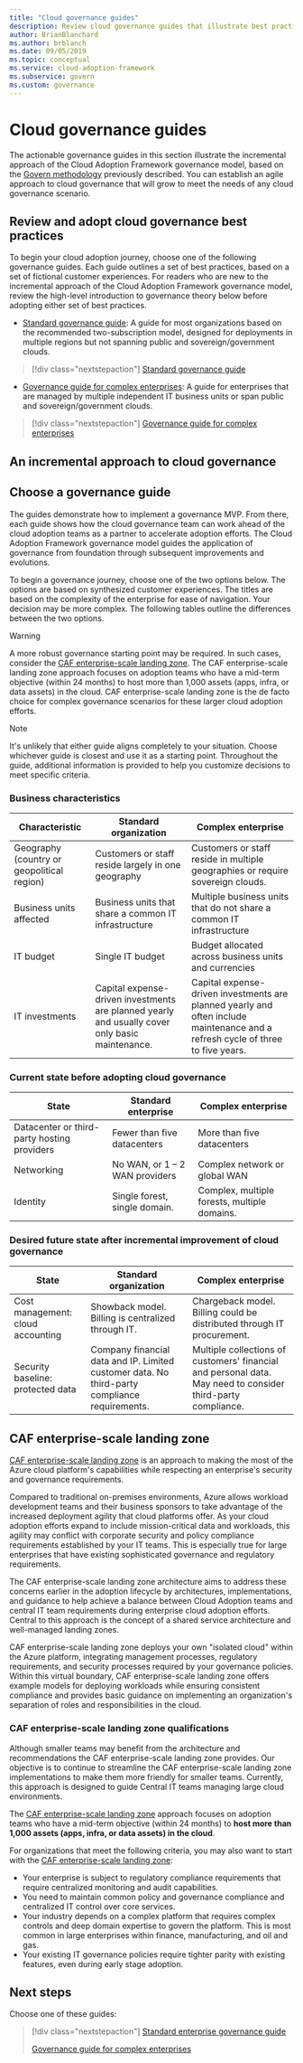 ```yaml
---
title: "Cloud governance guides"
description: Review cloud governance guides that illustrate best practices for an incremental approach to any governance scenario.
author: BrianBlanchard
ms.author: brblanch
ms.date: 09/05/2019
ms.topic: conceptual
ms.service: cloud-adoption-framework
ms.subservice: govern
ms.custom: governance
---
```


# Cloud governance guides

The actionable governance guides in this section illustrate the incremental approach of the Cloud Adoption Framework governance model, based on the [Govern methodology](../methodology.md) previously described. You can establish an agile approach to cloud governance that will grow to meet the needs of any cloud governance scenario.

## Review and adopt cloud governance best practices

To begin your cloud adoption journey, choose one of the following governance guides. Each guide outlines a set of best practices, based on a set of fictional customer experiences. For readers who are new to the incremental approach of the Cloud Adoption Framework governance model, review the high-level introduction to governance theory below before adopting either set of best practices.

<!-- markdownlint-disable MD033 -->

- [Standard governance guide](./standard/index.md): A guide for most organizations based on the recommended two-subscription model, designed for deployments in multiple regions but not spanning public and sovereign/government clouds.

> [!div class="nextstepaction"]
> [Standard governance guide](./standard/index.md)

- [Governance guide for complex enterprises](./complex/index.md): A guide for enterprises that are managed by multiple independent IT business units or span public and sovereign/government clouds.

> [!div class="nextstepaction"]
> [Governance guide for complex enterprises](./complex/index.md)

<!-- markdownlint-enable MD033 -->

## An incremental approach to cloud governance

## Choose a governance guide

The guides demonstrate how to implement a governance MVP. From there, each guide shows how the cloud governance team can work ahead of the cloud adoption teams as a partner to accelerate adoption efforts. The Cloud Adoption Framework governance model guides the application of governance from foundation through subsequent improvements and evolutions.

To begin a governance journey, choose one of the two options below. The options are based on synthesized customer experiences. The titles are based on the complexity of the enterprise for ease of navigation. Your decision may be more complex. The following tables outline the differences between the two options.

<!-- TODO: Refactor VDC content below. -->
<!-- docsTest:ignore "Azure Virtual Datacenter" -->

> [!WARNING]
> A more robust governance starting point may be required. In such cases, consider the [CAF enterprise-scale landing zone](../../ready/enterprise-scale/index.md). The CAF enterprise-scale landing zone approach focuses on adoption teams who have a mid-term objective (within 24 months) to host more than 1,000 assets (apps, infra, or data assets) in the cloud. CAF enterprise-scale landing zone is the de facto choice for complex governance scenarios for these larger cloud adoption efforts.

<!-- markdownlint-disable MD028 -->

> [!NOTE]
> It's unlikely that either guide aligns completely to your situation. Choose whichever guide is closest and use it as a starting point. Throughout the guide, additional information is provided to help you customize decisions to meet specific criteria.

### Business characteristics

| Characteristic | Standard organization | Complex enterprise |
|---|---|---|
| Geography (country or geopolitical region) | Customers or staff reside largely in one geography | Customers or staff reside in multiple geographies or require sovereign clouds. |
| Business units affected | Business units that share a common IT infrastructure | Multiple business units that do not share a common IT infrastructure |
| IT budget | Single IT budget | Budget allocated across business units and currencies |
| IT investments | Capital expense-driven investments are planned yearly and usually cover only basic maintenance. | Capital expense-driven investments are planned yearly and often include maintenance and a refresh cycle of three to five years. |

### Current state before adopting cloud governance

| State | Standard enterprise | Complex enterprise |
|---|---|---|
| Datacenter or third-party hosting providers | Fewer than five datacenters | More than five datacenters |
| Networking | No WAN, or 1 &ndash; 2 WAN providers | Complex network or global WAN |
| Identity | Single forest, single domain. | Complex, multiple forests, multiple domains. |

### Desired future state after incremental improvement of cloud governance

| State | Standard organization | Complex enterprise |
|---|---|---|
| Cost management: cloud accounting | Showback model. Billing is centralized through IT. | Chargeback model. Billing could be distributed through IT procurement. |
| Security baseline: protected data | Company financial data and IP. Limited customer data. No third-party compliance requirements. | Multiple collections of customers' financial and personal data. May need to consider third-party compliance. |

## CAF enterprise-scale landing zone

[CAF enterprise-scale landing zone](../../ready/enterprise-scale/index.md) is an approach to making the most of the Azure cloud platform's capabilities while respecting an enterprise's security and governance requirements.

Compared to traditional on-premises environments, Azure allows workload development teams and their business sponsors to take advantage of the increased deployment agility that cloud platforms offer. As your cloud adoption efforts expand to include mission-critical data and workloads, this agility may conflict with corporate security and policy compliance requirements established by your IT teams. This is especially true for large enterprises that have existing sophisticated governance and regulatory requirements.

The CAF enterprise-scale landing zone architecture aims to address these concerns earlier in the adoption lifecycle by architectures, implementations, and guidance to help achieve a balance between Cloud Adoption teams and central IT team requirements during enterprise cloud adoption efforts. Central to this approach is the concept of a shared service architecture and well-managed landing zones.

CAF enterprise-scale landing zone deploys your own "isolated cloud" within the Azure platform, integrating management processes, regulatory requirements, and security processes required by your governance policies. Within this virtual boundary, CAF enterprise-scale landing zone offers example models for deploying workloads while ensuring consistent compliance and provides basic guidance on implementing an organization's separation of roles and responsibilities in the cloud.

### CAF enterprise-scale landing zone qualifications

Although smaller teams may benefit from the architecture and recommendations the CAF enterprise-scale landing zone provides. Our objective is to continue to streamline the CAF enterprise-scale landing zone implementations to make them more friendly for smaller teams. Currently, this approach is designed to guide Central IT teams managing large cloud environments.

The [CAF enterprise-scale landing zone](../../ready/enterprise-scale/index.md) approach focuses on adoption teams who have a mid-term objective (within 24 months) to **host more than 1,000 assets (apps, infra, or data assets) in the cloud**.

For organizations that meet the following criteria, you may also want to start with the [CAF enterprise-scale landing zone](../../ready/enterprise-scale/index.md):

- Your enterprise is subject to regulatory compliance requirements that require centralized monitoring and audit capabilities.
- You need to maintain common policy and governance compliance and centralized IT control over core services.
- Your industry depends on a complex platform that requires complex controls and deep domain expertise to govern the platform. This is most common in large enterprises within finance, manufacturing, and oil and gas.
- Your existing IT governance policies require tighter parity with existing features, even during early stage adoption.

## Next steps

Choose one of these guides:

> [!div class="nextstepaction"]
> [Standard enterprise governance guide](./standard/index.md)
>
> [Governance guide for complex enterprises](./complex/index.md)

